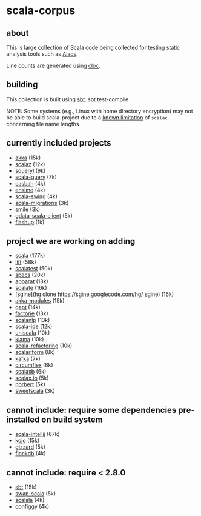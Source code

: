 # scala-corpus #
## about ##
This is large collection of Scala code being collected for testing static analysis tools such as [Alacs](https://github.com/alacscala/alacs).

Line counts are generated using [cloc](http://cloc.sourceforge.net/).

## building  ##
This collection is built using [sbt](http://code.google.com/p/simple-build-tool/).
    sbt test-compile

NOTE: Some systems (e.g., Linux with home directory encryption) may not be able to build scala-project due to a [known limitation](http://lampsvn.epfl.ch/trac/scala/ticket/3623) of `scalac` concerning file name lengths.

## currently included projects ##
* [akka](https://github.com/jboner/akka) (15k)
* [scalaz](https://github.com/scalaz/scalaz) (12k)
* [squeryl](https://github.com/max-l/Squeryl)  (9k)
* [scala-query](https://github.com/szeiger/scala-query) (7k)
* [casbah](https://github.com/mongodb/casbah) (4k)
* [ensime](https://github.com/aemoncannon/ensime) (4k)
* [scala-swing](https://github.com/ingoem/scala-swing) (4k)
* [scala-migrations](http://code.google.com/p/scala-migrations/source/checkout) (3k)
* [smile](https://github.com/robey/smile) (3k)
* [gdata-scala-client](http://code.google.com/p/gdata-scala-client/source/checkout) (5k)
* [flashup](https://github.com/ymasory/Flashup) (1k)

## project we are working on adding ##
* [scala](https://github.com/scala/scala) (177k)
* [lift](https://github.com/lift/lift) (58k)
* [scalatest](http://www.scalatest.org/download) (50k)
* [specs](http://code.google.com/p/specs/source/checkout) (20k)
* [apparat](http://code.google.com/p/apparat/source/checkout) (18k)
* [scalate](https://github.com/scalate/scalate) (16k)
* [sgine](hg clone https://sgine.googlecode.com/hg/ sgine) (16k)
* [akka-modules](https://github.com/jboner/akka-modules) (15k)
* [gapt](http://code.google.com/p/gapt/source/checkout) (14k)
* [factorie](http://code.google.com/p/factorie/source/checkout) (13k)
* [scalanlp](https://github.com/dlwh/scalanlp-core) (13k)
* [scala-ide](http://www.assembla.com/wiki/show/scala-ide/Source_Code) (12k)
* [uniscala](http://uniscala.net/mvn/source-repository.html) (10k)
* [kiama](http://code.google.com/p/kiama/source/checkout) (10k)
* [scala-refactoring](http://www.assembla.com/code/scala-refactoring/git/nodes?rev=master) (10k)
* [scalariform](https://github.com/mdr/scalariform) (8k)
* [kafka](https://github.com/kafka-dev/kafka) (7k)
* [circumflex](https://github.com/inca/circumflex) (6k)
* [scalaxb](https://github.com/eed3si9n/scalaxb) (6k)
* [scalax.io](https://github.com/eengbrec/Scalax.IO) (5k)
* [norbert](https://github.com/rhavyn/norbert) (5k)
* [sweetscala](http://code.google.com/p/sweetscala/source/checkout) (3k)

## cannot include: require some dependencies pre-installed on build system ##
* [scala-intellij](http://git.jetbrains.org/?p=idea/scala-plugin.git) (67k)
* [kojo](http://code.google.com/p/kojo/source/checkout) (15k)
* [gizzard](https://github.com/twitter/gizzard) (5k)
* [flockdb](https://github.com/twitter/flockdb) (4k)

## cannot include: require < 2.8.0 ##
* [sbt](http://code.google.com/p/simple-build-tool/source/checkout) (15k)
* [swap-scala](http://code.google.com/p/swap-scala/source/checkout) (5k)
* [scalala](http://code.google.com/p/scalala/source/checkout) (4k)
* [configgy](https://github.com/robey/configgy) (4k)

